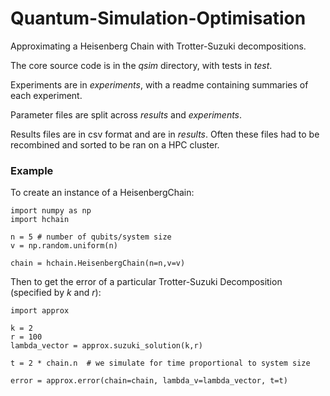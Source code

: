 # Quantum-Simulation-Optimisation
Approximating a Heisenberg Chain with Trotter-Suzuki decompositions.

The core source code is in the _qsim_ directory, with tests in _test_.

Experiments are in _experiments_, with a readme containing summaries of each experiment.

Parameter files are split across _results_ and _experiments_.

Results files are in csv format and are in _results_. Often these files had to be recombined and sorted to be ran on a HPC cluster.

### Example
To create an instance of a HeisenbergChain:

```
import numpy as np
import hchain

n = 5 # number of qubits/system size
v = np.random.uniform(n)

chain = hchain.HeisenbergChain(n=n,v=v)
``` 

Then to get the error of a particular Trotter-Suzuki Decomposition (specified by _k_ and _r_):

```
import approx

k = 2
r = 100
lambda_vector = approx.suzuki_solution(k,r)

t = 2 * chain.n  # we simulate for time proportional to system size

error = approx.error(chain=chain, lambda_v=lambda_vector, t=t)
```
